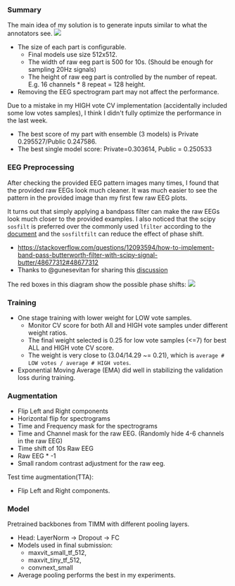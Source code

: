 ### Summary
The main idea of my solution is to generate inputs similar to what the annotators see.
![](https://www.googleapis.com/download/storage/v1/b/kaggle-forum-message-attachments/o/inbox%2F3964695%2Fef831958400ea7348dfe6ecebf6c511a%2FScreenshot%20from%202024-04-09%2012-53-16.png?generation=1712681638219917&alt=media)
- The size of each part is configurable.
    - Final models use size 512x512.
    - The width of raw eeg part is 500 for 10s. (Should be enough for sampling 20Hz signals)
    - The height of raw eeg part is controlled by the number of repeat. E.g. 16 channels * 8 repeat = 128 height.
- Removing the EEG spectrogram part may not affect the performance.

Due to a mistake in my HIGH vote CV implementation (accidentally included some low votes samples), I think I didn't fully optimize the performance in the last week.
- The best score of my part with ensemble (3 models) is Private 0.295527/Public 0.247586. 
- The best single model score: Private=0.303614, Public = 0.250533

### EEG Preprocessing 
After checking the provided EEG pattern images many times, I found that the provided raw EEGs look much cleaner. It was much easier to see the pattern in the provided image than my first few raw EEG plots.

It turns out that simply applying a bandpass filter can make the raw EEGs look much closer to the provided examples.
I also noticed that the scipy `sosfilt` is preferred over the commonly used `lfilter` according to the [document](https://docs.scipy.org/doc/scipy/reference/generated/scipy.signal.lfilter.html) and the `sosfiltfilt` can reduce the effect of phase shift. 

- https://stackoverflow.com/questions/12093594/how-to-implement-band-pass-butterworth-filter-with-scipy-signal-butter/48677312#48677312
- Thanks to @gunesevitan for sharing this [discussion](https://www.kaggle.com/competitions/hms-harmful-brain-activity-classification/discussion/483839)

The red boxes in this diagram show the possible phase shifts:
![](https://www.googleapis.com/download/storage/v1/b/kaggle-forum-message-attachments/o/inbox%2F3964695%2Ff2e4493929bebfd7149582d9e23e8c0b%2FScreenshot%20from%202024-04-09%2012-56-41.png?generation=1712681817517725&alt=media)


### Training
- One stage training with lower weight for LOW vote samples.
    - Monitor CV score for both All and HIGH vote samples under different weight ratios.
    - The final weight selected is 0.25 for low vote samples (<=7) for best ALL and HIGH vote CV score.
    - The weight is very close to (3.04/14.29 ~= 0.21), which is `average # LOW votes / average # HIGH votes`.
- Exponential Moving Average (EMA) did well in stabilizing the validation loss during training. 

### Augmentation
- Flip Left and Right components
- Horizontal flip for spectrograms
- Time and Frequency mask for the spectrograms
- Time and Channel mask for the raw EEG. (Randomly hide 4-6 channels in the raw EEG)
- Time shift of 10s Raw EEG
- Raw EEG * -1 
- Small random contrast adjustment for the raw eeg.

Test time augmentation(TTA):
- Flip Left and Right components.

### Model
Pretrained backbones from TIMM with different pooling layers.
- Head: LayerNorm -> Dropout -> FC 
- Models used in final submission:
    - maxvit_small_tf_512, 
    - maxvit_tiny_tf_512,
    - convnext_small
- Average pooling performs the best in my experiments.

